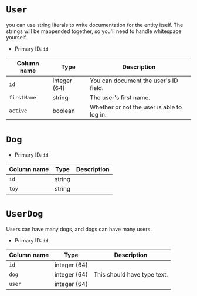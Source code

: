 # `User`

you can use string literals to write documentation for the entity itself. The strings will be mappended together, so you'll need to handle whitespace yourself.

* Primary ID: `id`

| Column name | Type | Description |
|-|-|-|
| `id` | integer (64) | You can document the user's ID field. |
| `firstName` | string | The user's first name. |
| `active` | boolean | Whether or not the user is able to log in. |

# `Dog`

* Primary ID: `id`

| Column name | Type | Description |
|-|-|-|
| `id` | string |  |
| `toy` | string |  |

# `UserDog`

Users can have many dogs, and dogs can have many users.

* Primary ID: `id`

| Column name | Type | Description |
|-|-|-|
| `id` | integer (64) |  |
| `dog` | integer (64) | This should have type text. |
| `user` | integer (64) |  |

